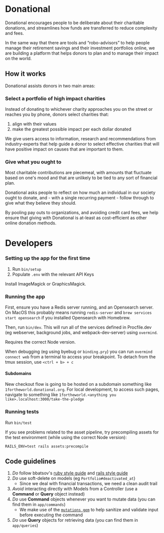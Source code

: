 # Donational

Donational encourages people to be deliberate about their charitable donations, and streamlines how funds are transferred to reduce complexity and fees.

In the same way that there are tools and “robo-advisors” to help people manage their retirement savings and their investment portfolios online, we are building a platform that helps donors to plan and to manage their impact on the world.

## How it works

Donational assists donors in two main areas:

### Select a portfolio of high impact charities

Instead of donating to whichever charity approaches you on the street or reaches you by phone, donors select charities that:

1. align with their values
2. make the greatest possible impact per each dollar donated

We give users access to information, research and recommendations from industry-experts that help guide a donor to select effective charities that will have positive impact on causes that are important to them.

### Give what you ought to

Most charitable contributions are piecemeal, with amounts that fluctuate based on one's mood and that are unlikely to be tied to any sort of financial plan.

Donational asks people to reflect on how much an individual in our society ought to donate, and - with a single recurring payment - follow through to give what they believe they should.

By pooling pay outs to organizations, and avoiding credit card fees, we help ensure that giving with Donational is at-least as cost-efficient as other online donation methods.

# Developers

### Setting up the app for the first time

1. Run `bin/setup`
2. Populate `.env` with the relevant API Keys

Install ImageMagick or GraphicsMagick.

### Running the app

First, ensure you have a Redis server running, and an Opensearch server. On MacOS this probably means running `redis-server` and `brew services start opensearch` if you installed Opensearch with Homebrew.

Then, run `bin/dev`. This will run all of the services defined in Procfile.dev (eg webserver, background jobs, and webpack-dev-server) using `overmind`.

Requires the correct Node version.

When debugging (eg using byebug or `binding.pry`) you can run `overmind connect web` from a terminal to access your breakpoint. To detach from the tmux session, use `<ctrl + b> + c`

#### Subdomains

New checkout flow is going to be hosted on a subdomain something like `1fortheworld.donational.org`. For local development, to access such pages, navigate to something like `1fortheworld.<anything you like>.localhost:3000/take-the-pledge`

### Running tests

Run `bin/test`

If you see problems related to the asset pipeline, try precompiling assets for the test environment (while using the correct Node version):
```
RAILS_ENV=test rails assets:precompile
```

## Code guidelines

1. _Do_ follow bbatsov's [ruby style guide](https://github.com/bbatsov/ruby-style-guide) and [rails style guide](https://github.com/bbatsov/rails-style-guide)
2. _Do_ use soft-delete on models (eg `Portfolio#deactivated_at`)
   - Since we deal with financial transactions, we need a clean audit trail
3. _Avoid_ interacting directly with Models from a Controller (use a **Command** or **Query** object instead)
4. _Do_ use **Command** objects whenever you want to mutate data (you can find them in `app/commands`)
   - We make use of the [`mutations gem`](https://github.com/cypriss/mutations) to help sanitize and validate input before executing the command
5. _Do_ use **Query** objects for retrieving data (you can find them in `app/queries`)
